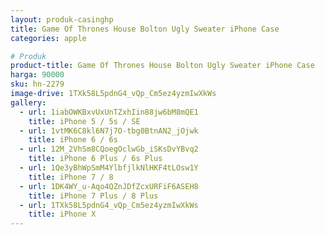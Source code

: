 ```yaml
---
layout: produk-casinghp
title: Game Of Thrones House Bolton Ugly Sweater iPhone Case
categories: apple

# Produk
product-title: Game Of Thrones House Bolton Ugly Sweater iPhone Case
harga: 90000
sku: hn-2279
image-drive: 1TXk58L5pdnG4_vQp_Cm5ez4yzmIwXkWs
gallery:
  - url: 1iabOWKBxvUxUnTZxhIin88jw6bM8mQE1
    title: iPhone 5 / 5s / SE
  - url: 1vtMK6C8kl6N7j7O-tbg0BtnAN2_jOjwk
    title: iPhone 6 / 6s
  - url: 12M_2VhSm8CQoegOclwGb_iSKsDvYBvq2
    title: iPhone 6 Plus / 6s Plus
  - url: 1Qe3yBhWpSmM4YlbfjlkNlHKF4tLOsw1Y
    title: iPhone 7 / 8
  - url: 1DK4WY_u-Aqo4QZnJDfZcxURFiF6ASEH8
    title: iPhone 7 Plus / 8 Plus
  - url: 1TXk58L5pdnG4_vQp_Cm5ez4yzmIwXkWs
    title: iPhone X
---
```

